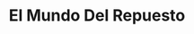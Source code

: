 ---
title: "El Mundo Del Repuesto"
url: /santa-ana/el-mundo-del-repuesto/
shop: reparación de automóviles
---